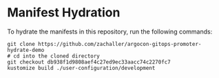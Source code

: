 # Manifest Hydration

To hydrate the manifests in this repository, run the following commands:

```shell
git clone https://github.com/zachaller/argocon-gitops-promoter-hydrate-demo
# cd into the cloned directory
git checkout db938f1d9808aef4c27ed9ec33aacc74c2270fc7
kustomize build ./user-configuration/development
```
